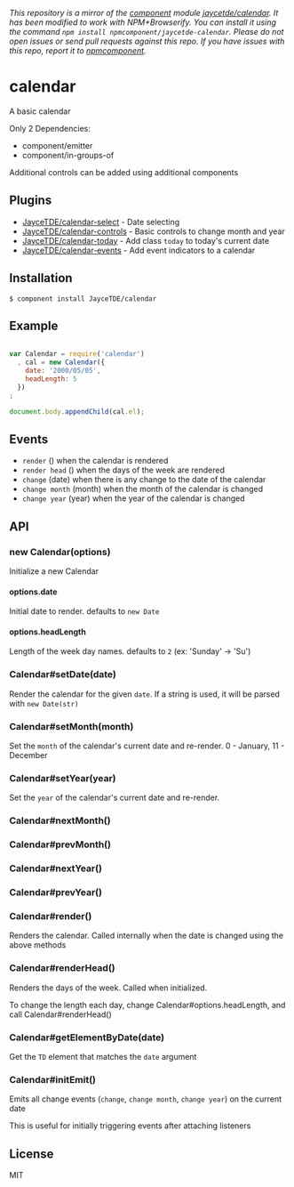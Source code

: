 *This repository is a mirror of the [component](http://component.io) module [jaycetde/calendar](http://github.com/jaycetde/calendar). It has been modified to work with NPM+Browserify. You can install it using the command `npm install npmcomponent/jaycetde-calendar`. Please do not open issues or send pull requests against this repo. If you have issues with this repo, report it to [npmcomponent](https://github.com/airportyh/npmcomponent).*

# calendar

A basic calendar
  
Only 2 Dependencies:
- component/emitter
- component/in-groups-of

Additional controls can be added using additional components

## Plugins

- [JayceTDE/calendar-select](https://github.com/JayceTDE/calendar-select) - Date selecting
- [JayceTDE/calendar-controls](https://github.com/JayceTDE/calendar-controls) - Basic controls to change month and year
- [JayceTDE/calendar-today](https://github.com/JayceTDE/calendar-today) - Add class `today` to today's current date
- [JayceTDE/calendar-events](https://github.com/JayceTDE/calendar-events) - Add event indicators to a calendar

## Installation

    $ component install JayceTDE/calendar

## Example

```js

var Calendar = require('calendar')
  , cal = new Calendar({
    date: '2000/05/05',
    headLength: 5
  })
;

document.body.appendChild(cal.el);

```

## Events

- `render` () when the calendar is rendered
- `render head` () when the days of the week are rendered
- `change` (date) when there is any change to the date of the calendar
- `change month` (month) when the month of the calendar is changed
- `change year` (year) when the year of the calendar is changed

## API

### new Calendar(options)

Initialize a new Calendar

#### options.date

Initial date to render. defaults to `new Date`

#### options.headLength

Length of the week day names. defaults to `2` (ex: 'Sunday' -> 'Su')

### Calendar#setDate(date)

Render the calendar for the given `date`. If a string is used, it will be parsed with `new Date(str)`
    
### Calendar#setMonth(month)

Set the `month` of the calendar's current date and re-render. 0 - January, 11 - December

### Calendar#setYear(year)

Set the `year` of the calendar's current date and re-render.
    
### Calendar#nextMonth()
### Calendar#prevMonth()
### Calendar#nextYear()
### Calendar#prevYear()

### Calendar#render()

Renders the calendar. Called internally when the date is changed using the above methods
    
### Calendar#renderHead()

Renders the days of the week. Called when initialized.

To change the length each day, change Calendar#options.headLength, and call Calendar#renderHead()

### Calendar#getElementByDate(date)

Get the `TD` element that matches the `date` argument

### Calendar#initEmit()

Emits all change events (`change`, `change month`, `change year`) on the current date

This is useful for initially triggering events after attaching listeners
    
## License

  MIT
